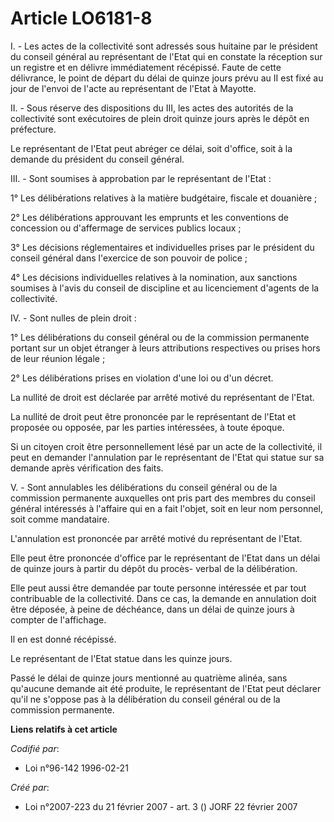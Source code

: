 # Article LO6181-8

I. - Les actes de la collectivité sont adressés sous huitaine par le président du conseil général au représentant de l'Etat
qui en constate la réception sur un registre et en délivre immédiatement récépissé. Faute de cette délivrance, le point de
départ du délai de quinze jours prévu au II est fixé au jour de l'envoi de l'acte au représentant de l'Etat à Mayotte.

II. - Sous réserve des dispositions du III, les actes des autorités de la collectivité sont exécutoires de plein droit quinze
jours après le dépôt en préfecture.

Le représentant de l'Etat peut abréger ce délai, soit d'office, soit à la demande du président du conseil général.

III. - Sont soumises à approbation par le représentant de l'Etat :

1° Les délibérations relatives à la matière budgétaire, fiscale et douanière ;

2° Les délibérations approuvant les emprunts et les conventions de concession ou d'affermage de services publics locaux ;

3° Les décisions réglementaires et individuelles prises par le président du conseil général dans l'exercice de son pouvoir de
police ;

4° Les décisions individuelles relatives à la nomination, aux sanctions soumises à l'avis du conseil de discipline et au
licenciement d'agents de la collectivité.

IV. - Sont nulles de plein droit :

1° Les délibérations du conseil général ou de la commission permanente portant sur un objet étranger à leurs attributions
respectives ou prises hors de leur réunion légale ;

2° Les délibérations prises en violation d'une loi ou d'un décret.

La nullité de droit est déclarée par arrêté motivé du représentant de l'Etat.

La nullité de droit peut être prononcée par le représentant de l'Etat et proposée ou opposée, par les parties intéressées, à
toute époque.

Si un citoyen croit être personnellement lésé par un acte de la collectivité, il peut en demander l'annulation par le
représentant de l'Etat qui statue sur sa demande après vérification des faits.

V. - Sont annulables les délibérations du conseil général ou de la commission permanente auxquelles ont pris part des membres
du conseil général intéressés à l'affaire qui en a fait l'objet, soit en leur nom personnel, soit comme mandataire.

L'annulation est prononcée par arrêté motivé du représentant de l'Etat.

Elle peut être prononcée d'office par le représentant de l'Etat dans un délai de quinze jours à partir du dépôt du procès-
verbal de la délibération.

Elle peut aussi être demandée par toute personne intéressée et par tout contribuable de la collectivité. Dans ce cas, la
demande en annulation doit être déposée, à peine de déchéance, dans un délai de quinze jours à compter de l'affichage.

Il en est donné récépissé.

Le représentant de l'Etat statue dans les quinze jours.

Passé le délai de quinze jours mentionné au quatrième alinéa, sans qu'aucune demande ait été produite, le représentant de
l'Etat peut déclarer qu'il ne s'oppose pas à la délibération du conseil général ou de la commission permanente.

**Liens relatifs à cet article**

_Codifié par_:

  - Loi n°96-142 1996-02-21

_Créé par_:

  - Loi n°2007-223 du 21 février 2007 - art. 3 () JORF 22 février 2007
